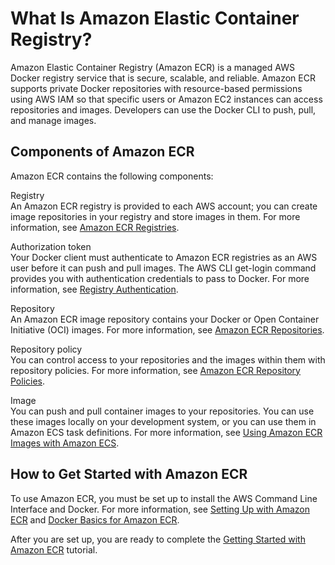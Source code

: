 # What Is Amazon Elastic Container Registry?<a name="what-is-ecr"></a>

Amazon Elastic Container Registry \(Amazon ECR\) is a managed AWS Docker registry service that is secure, scalable, and reliable\. Amazon ECR supports private Docker repositories with resource\-based permissions using AWS IAM so that specific users or Amazon EC2 instances can access repositories and images\. Developers can use the Docker CLI to push, pull, and manage images\.

## Components of Amazon ECR<a name="ecr-components"></a>

Amazon ECR contains the following components:

Registry  
An Amazon ECR registry is provided to each AWS account; you can create image repositories in your registry and store images in them\. For more information, see [Amazon ECR Registries](registries.md)\.

Authorization token  
Your Docker client must authenticate to Amazon ECR registries as an AWS user before it can push and pull images\. The AWS CLI get\-login command provides you with authentication credentials to pass to Docker\. For more information, see [Registry Authentication](registries.md#registry_auth)\.

Repository  
An Amazon ECR image repository contains your Docker or Open Container Initiative \(OCI\) images\. For more information, see [Amazon ECR Repositories](Repositories.md)\.

Repository policy  
You can control access to your repositories and the images within them with repository policies\. For more information, see [Amazon ECR Repository Policies](repository-policies.md)\.

Image  
You can push and pull container images to your repositories\. You can use these images locally on your development system, or you can use them in Amazon ECS task definitions\. For more information, see [Using Amazon ECR Images with Amazon ECS](ECR_on_ECS.md)\.

## How to Get Started with Amazon ECR<a name="ecr-get-started"></a>

To use Amazon ECR, you must be set up to install the AWS Command Line Interface and Docker\. For more information, see [Setting Up with Amazon ECR](get-set-up-for-amazon-ecr.md) and [Docker Basics for Amazon ECR](docker-basics.md)\.

After you are set up, you are ready to complete the [Getting Started with Amazon ECR](ECR_GetStarted.md) tutorial\. 